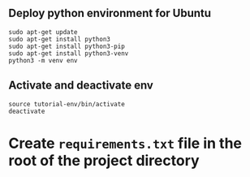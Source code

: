 ## Deploy python environment for Ubuntu
```
sudo apt-get update
sudo apt-get install python3
sudo apt-get install python3-pip
sudo apt-get install python3-venv
python3 -m venv env
```
## Activate and deactivate env
```
source tutorial-env/bin/activate
deactivate
```
# Create ``` requirements.txt ``` file in the root of the project directory
